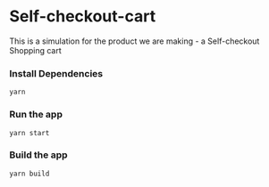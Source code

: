 # Self-checkout-cart
This is a simulation for the product we are making - a Self-checkout Shopping cart
### Install Dependencies

```yarn```
### Run the app

```yarn start```
### Build the app

```yarn build```

